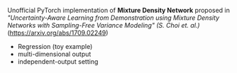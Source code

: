 Unofficial PyTorch implementation of **Mixture Density Network** proposed in *"Uncertainty-Aware Learning from Demonstration using Mixture Density Networks with Sampling-Free Variance Modeling" (S. Choi et. al.)* (https://arxiv.org/abs/1709.02249)

- Regression (toy example)
- multi-dimensional output
- independent-output setting
